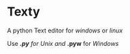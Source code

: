 # Texty
A python Text editor for <em>windows</em> or <em>linux</em>

Use <strong>*.py</strong> for <em>Unix</em> and <strong>*.pyw</strong> for <em>Windows</em>
